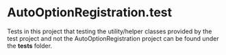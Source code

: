 # AutoOptionRegistration.test

Tests in this project that testing the utility/helper classes provided by the test project and not the
AutoOptionRegistration project can be found under the **tests** folder.
